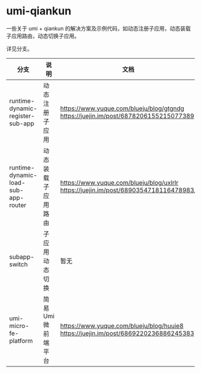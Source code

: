 # umi-qiankun

一些关于 umi + qiankun 的解决方案及示例代码，如动态注册子应用，动态装载子应用路由，动态切换子应用。

详见分支。

| 分支                                | 说明                | 文档                                                         |
| ----------------------------------- | ------------------- | ------------------------------------------------------------ |
| runtime-dynamic-register-sub-app    | 动态注册子应用      | https://www.yuque.com/blueju/blog/gtgndg<br />https://juejin.im/post/6878206155215077389 |
| runtime-dynamic-load-sub-app-router | 动态装载子应用路由  | https://www.yuque.com/blueju/blog/uxlrlr<br />https://juejin.im/post/6890354718116478983/ |
| subapp-switch                       | 子应用动态切换      | 暂无                                                         |
| umi-micro-fe-platform               | 简易 Umi 微前端平台 | https://www.yuque.com/blueju/blog/huuie8<br />https://juejin.im/post/6869220236886245383 |

